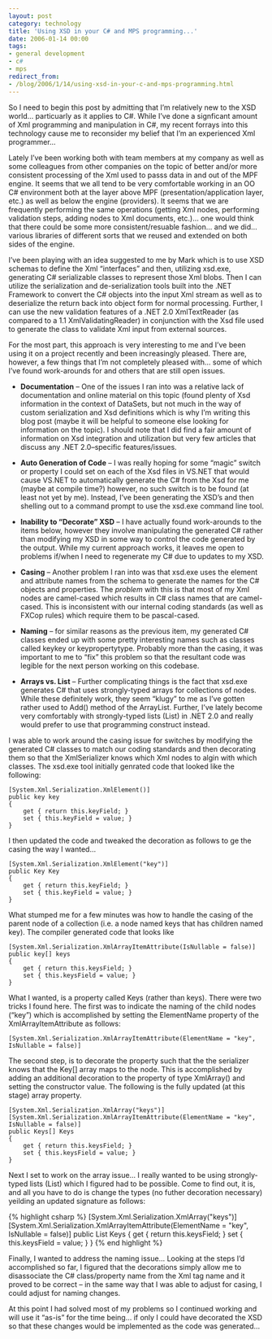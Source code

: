 ```yaml
---
layout: post
category: technology
title: 'Using XSD in your C# and MPS programming...'
date: 2006-01-14 00:00
tags:
- general development
- c#
- mps
redirect_from:
- /blog/2006/1/14/using-xsd-in-your-c-and-mps-programming.html
---
```

So I need to begin this post by admitting that I’m relatively new to the XSD world… particuarly as it applies to C#. While I’ve done a signficant amount of Xml programming and manipulation in C#, my recent forrays into this technology cause me to reconsider my belief that I’m an experienced Xml programmer…

Lately I’ve been working both with team members at my company as well as some colleagues from other companies on the topic of better and/or more consistent processing of the Xml used to passs data in and out of the MPF engine. It seems that we all tend to be very comfortable working in an OO C# environment both at the layer above MPF (presentation/application layer, etc.) as well as below the engine (providers).  It seems that we are frequently performing the same operations (getting Xml nodes, performing validation steps, adding nodes to Xml documents, etc.)… one would think that there could be some more consistent/resuable fashion… and we did… various libraries of different sorts that we reused and extended on both sides of the engine. 

I’ve been playing with an idea suggested to me by Mark which is to use XSD schemas to define the Xml “interfaces” and then, utilizing xsd.exe, generating C# serializable classes to represent those Xml blobs. Then I can utilize the serialization and de-serialization tools built into the .NET Framework to convert the C# objects into the input Xml stream as well as to deserialize the return back into object form for normal processing. Further, I can use the new validation features of a .NET 2.0 XmlTextReader (as compared to a 1.1 XmlValidatingReader) in conjunction with the Xsd file used to generate the class to validate Xml input from external sources.

For the most part, this approach is very interesting to me and I’ve been using it on a project recently and been increasingly pleased.  There are, however, a few things that I’m not completely pleased with… some of which I’ve found work-arounds for and others that are still open issues.

* __Documentation__ – One of the issues I ran into was a relative lack of documentation and online material on this topic (found plenty of Xsd information in the context of DataSets, but not much in the way of custom serialization and Xsd definitions which is why I’m writing this blog post (maybe it will be helpful to someone else looking for information on the topic). I should note that I did find a fair amount of information on Xsd integration and utilization but very few articles that discuss any .NET 2.0–specific features/issues.

* __Auto Generation of Code__ – I was really hoping for some “magic” switch or property I could set on each of the Xsd files in VS.NET that would cause VS.NET to automatically generate the C# from the Xsd for me (maybe at compile time?) however, no such switch is to be found (at least not yet by me). Instead, I’ve been generating the XSD’s and then shelling out to a command prompt to use the xsd.exe command line tool.

* __Inability to “Decorate” XSD__ – I have actually found work-arounds to the items below, however they involve manipulating the generated C# rather than modifying my XSD in some way to control the code generated by the output.  While my current approach works, it leaves me open to problems if/when I need to regenerate my C# due to updates to my XSD.

* __Casing__ – Another problem I ran into was that xsd.exe uses the element and attribute names from the schema to generate the names for the C# objects and properties. The *problem* with this is that most of my Xml nodes are camel-cased which results in C# class names that are camel-cased. This is inconsistent with our internal coding standards (as well as FXCop rules) which require them to be pascal-cased.

* __Naming__ – for similar reasons as the previous item, my generated C# classes ended up with some pretty interesting names such as classes called keykey or keypropertytype. Probably more than the casing, it was important to me to “fix” this problem so that the resultant code was legible for the next person working on this codebase.

* __Arrays vs. List<t>__ – Further complicating things is the fact that xsd.exe generates C# that uses strongly-typed arrays for collections of nodes. While these definitely work, they seem “klugy” to me as I’ve gotten rather used to Add() method of the ArrayList. Further, I’ve lately become very comfortably with strongly-typed lists (List<t>) in .NET 2.0 and really would prefer to use that programming construct instead.


I was able to work around the casing issue for switches by modifying the generated C# classes to match our coding standards and then decorating them so that the XmlSerializer knows which Xml nodes to algin with which classes. The xsd.exe tool initially genrated code that looked like the following:


    [System.Xml.Serialization.XmlElement()]
    public key key
    {
        get { return this.keyField; }
        set { this.keyField = value; }
    }


I then updated the code and tweaked the decoration as follows to ge the casing the way I wanted…


    [System.Xml.Serialization.XmlElement("key")]
    public Key Key
    {
        get { return this.keyField; }
        set { this.keyField = value; }
    }

What stumped me for a few minutes was how to handle the casing of the parent node of a collection (i.e. a node named keys that has children named key). The compiler generated code that looks like


    [System.Xml.Serialization.XmlArrayItemAttribute(IsNullable = false)]
    public key[] keys
    {
        get { return this.keysField; }
        set { this.keysField = value; }
    }

What I wanted, is a property called Keys (rather than keys).  There were two tricks I found here. The first was to indicate the naming of the child nodes (“key”) which is accomplished by setting the ElementName property of the XmlArrayItemAttribute as follows:


    [System.Xml.Serialization.XmlArrayItemAttribute(ElementName = "key", IsNullable = false)]


The second step, is to decorate the property such that the the serializer knows that the Key[] array maps to the <keys/> node. This is accomplished by adding an additional decoration to the property of type XmlArray() and setting the constructor value. The following is the fully updated (at this stage) array property.


    [System.Xml.Serialization.XmlArray("keys")]
    [System.Xml.Serialization.XmlArrayItemAttribute(ElementName = "key", IsNullable = false)]
    public Keys[] Keys
    {
        get { return this.keysField; }
        set { this.keysField = value; }
    }

Next I set to work on the array issue… I really wanted to be using strongly-typed lists (List<t>) which I figured had to be possible. Come to find out, it is, and all you have to do is change the types (no futher decoration necessary) yeilding an updated signature as follows:


{% highlight csharp %}
[System.Xml.Serialization.XmlArray("keys")]
[System.Xml.Serialization.XmlArrayItemAttribute(ElementName = "key", IsNullable = false)]
public List<Key> Keys
{
    get { return this.keysField; }
    set { this.keysField = value; }
}
{% end highlight %}

Finally, I wanted to address the naming issue… Looking at the steps I’d accomplished so far, I figured that the decorations simply allow me to disassociate the C# class/property name from the Xml tag name and it proved to be correct – in the same way that I was able to adjust for casing, I could adjust for naming changes.

At this point I had solved most of my problems so I continued working and will use it “as-is” for the time being… if only I could have decorated the XSD so that these changes would be implemented as the code was generated…
